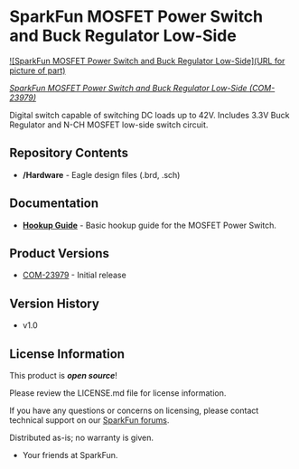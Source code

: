 SparkFun MOSFET Power Switch and Buck Regulator Low-Side
========================================

[![SparkFun MOSFET Power Switch and Buck Regulator Low-Side](URL for picture of part)](https://www.sparkfun.com/products/23979)

[*SparkFun MOSFET Power Switch and Buck Regulator Low-Side (COM-23979)*](https://www.sparkfun.com/products/23979)

Digital switch capable of switching DC loads up to 42V. Includes 3.3V Buck Regulator and N-CH MOSFET low-side switch circuit.



Repository Contents
-------------------

* **/Hardware** - Eagle design files (.brd, .sch)



Documentation
--------------

* **[Hookup Guide](https://docs.sparkfun.com/SparkFun_MOSFET_Power_Switch_and_Buck_Regulator_Low-Side)** - Basic hookup guide for the MOSFET Power Switch.



Product Versions
----------------

* [COM-23979](https://www.sparkfun.com/products/23979) - Initial release



Version History
---------------
* v1.0



License Information
-------------------

This product is _**open source**_! 

Please review the LICENSE.md file for license information. 

If you have any questions or concerns on licensing, please contact technical support on our [SparkFun forums](https://forum.sparkfun.com/viewforum.php?f=152).

Distributed as-is; no warranty is given.

- Your friends at SparkFun.

_<COLLABORATION CREDIT>_
